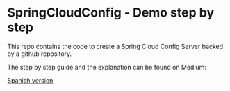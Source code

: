 # SpringCloudConfig - Demo step by step

This repo contains the code to create a Spring Cloud Config Server backed by a github repository.

The step by step guide and the explanation can be found on Medium:

[Spanish version](https://medium.com/@migueldoctor/spring-cloud-series-spring-cloud-config-server-con-github-paso-a-paso-135d2b4aaf4c)
